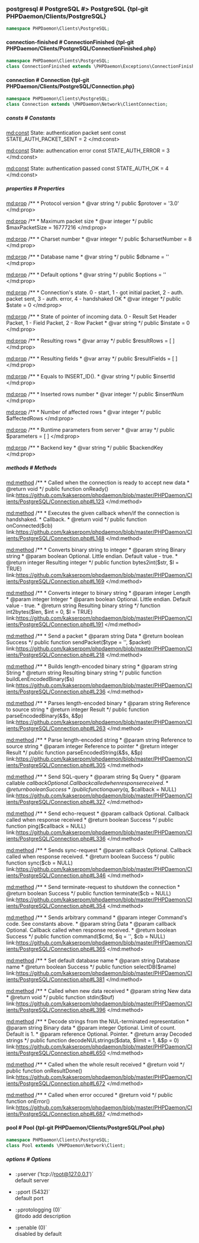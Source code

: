 ### postgresql # PostgreSQL #> PostgreSQL {tpl-git PHPDaemon/Clients/PostgreSQL}

```php
namespace PHPDaemon\Clients\PostgreSQL;
```

<!-- include-namespace path="\PHPDaemon\Clients\PostgreSQL" level="" access="" -->
#### connection-finished # ConnectionFinished {tpl-git PHPDaemon/Clients/PostgreSQL/ConnectionFinished.php}

```php
namespace PHPDaemon\Clients\PostgreSQL;
class ConnectionFinished extends \PHPDaemon\Exceptions\ConnectionFinished;
```

#### connection # Connection {tpl-git PHPDaemon/Clients/PostgreSQL/Connection.php}

```php
namespace PHPDaemon\Clients\PostgreSQL;
class Connection extends \PHPDaemon\Network\ClientConnection;
```

##### consts # Constants

<md:const>
State: authentication packet sent
const STATE_AUTH_PACKET_SENT = 2
</md:const>

<md:const>
State: authencation error
const STATE_AUTH_ERROR = 3
</md:const>

<md:const>
State: authentication passed
const STATE_AUTH_OK = 4
</md:const>

<div class="clearboth"></div>

##### properties # Properties

<md:prop>
/**
	 * Protocol version
	 * @var string
	 */
public $protover = '3.0'
</md:prop>

<md:prop>
/**
	 * Maximum packet size
	 * @var integer
	 */
public $maxPacketSize = 16777216
</md:prop>

<md:prop>
/**
	 * Charset number
	 * @var integer
	 */
public $charsetNumber = 8
</md:prop>

<md:prop>
/**
	 * Database name
	 * @var string
	 */
public $dbname = ''
</md:prop>

<md:prop>
/**
	 * Default options
	 * @var string
	 */
public $options = ''
</md:prop>

<md:prop>
/**
	 * Connection's state. 0 - start,  1 - got initial packet,  2 - auth. packet sent,  3 - auth. error,  4 - handshaked OK
	 * @var integer
	 */
public $state = 0
</md:prop>

<md:prop>
/**
	 * State of pointer of incoming data. 0 - Result Set Header Packet,  1 - Field Packet,  2 - Row Packet
	 * @var string
	 */
public $instate = 0
</md:prop>

<md:prop>
/**
	 * Resulting rows
	 * @var array
	 */
public $resultRows = [ ]
</md:prop>

<md:prop>
/**
	 * Resulting fields
	 * @var array
	 */
public $resultFields = [ ]
</md:prop>

<md:prop>
/**
	 * Equals to INSERT_ID().
	 * @var string
	 */
public $insertId
</md:prop>

<md:prop>
/**
	 * Inserted rows number
	 * @var integer
	 */
public $insertNum
</md:prop>

<md:prop>
/**
	 * Number of affected rows
	 * @var integer
	 */
public $affectedRows
</md:prop>

<md:prop>
/**
	 * Runtime parameters from server
	 * @var array
	 */
public $parameters = [ ]
</md:prop>

<md:prop>
/**
	 * Backend key
	 * @var string
	 */
public $backendKey
</md:prop>

<div class="clearboth"></div>

##### methods # Methods

<md:method>
/**
	 * Called when the connection is ready to accept new data
	 * @return void
	 */
public function onReady()
link:https://github.com/kakserpom/phpdaemon/blob/master/PHPDaemon/Clients/PostgreSQL/Connection.php#L123
</md:method>

<md:method>
/**
	 * Executes the given callback when/if the connection is handshaked.
	 * Callback.
	 * @return void
	 */
public function onConnected($cb)
link:https://github.com/kakserpom/phpdaemon/blob/master/PHPDaemon/Clients/PostgreSQL/Connection.php#L148
</md:method>

<md:method>
/**
	 * Converts binary string to integer
	 * @param string  Binary string
	 * @param boolean Optional. Little endian. Default value - true.
	 * @return integer Resulting integer
	 */
public function bytes2int($str, $l = TRUE)
link:https://github.com/kakserpom/phpdaemon/blob/master/PHPDaemon/Clients/PostgreSQL/Connection.php#L169
</md:method>

<md:method>
/**
	 * Converts integer to binary string
	 * @param integer Length
	 * @param integer Integer
	 * @param boolean Optional. Little endian. Default value - true.
	 * @return string Resulting binary string
	 */
function int2bytes($len, $int = 0, $l = TRUE)
link:https://github.com/kakserpom/phpdaemon/blob/master/PHPDaemon/Clients/PostgreSQL/Connection.php#L191
</md:method>

<md:method>
/**
	 * Send a packet
	 * @param string Data
	 * @return boolean Success
	 */
public function sendPacket($type = '', $packet)
link:https://github.com/kakserpom/phpdaemon/blob/master/PHPDaemon/Clients/PostgreSQL/Connection.php#L218
</md:method>

<md:method>
/**
	 * Builds length-encoded binary string
	 * @param string String
	 * @return string Resulting binary string
	 */
public function buildLenEncodedBinary($s)
link:https://github.com/kakserpom/phpdaemon/blob/master/PHPDaemon/Clients/PostgreSQL/Connection.php#L236
</md:method>

<md:method>
/**
	 * Parses length-encoded binary
	 * @param string Reference to source string
	 * @return integer Result
	 */
public function parseEncodedBinary(&$s, &$p)
link:https://github.com/kakserpom/phpdaemon/blob/master/PHPDaemon/Clients/PostgreSQL/Connection.php#L263
</md:method>

<md:method>
/**
	 * Parse length-encoded string
	 * @param string  Reference to source string
	 * @param integer Reference to pointer
	 * @return integer Result
	 */
public function parseEncodedString(&$s, &$p)
link:https://github.com/kakserpom/phpdaemon/blob/master/PHPDaemon/Clients/PostgreSQL/Connection.php#L305
</md:method>

<md:method>
/**
	 * Send SQL-query
	 * @param string $q  Query
	 * @param callable $callback Optional. Callback called when response received.
	 * @return boolean Success
	 */
public function query($q, $callback = NULL)
link:https://github.com/kakserpom/phpdaemon/blob/master/PHPDaemon/Clients/PostgreSQL/Connection.php#L327
</md:method>

<md:method>
/**
	 * Send echo-request
	 * @param callback Optional. Callback called when response received
	 * @return boolean Success
	 */
public function ping($callback = NULL)
link:https://github.com/kakserpom/phpdaemon/blob/master/PHPDaemon/Clients/PostgreSQL/Connection.php#L336
</md:method>

<md:method>
/**
	 * Sends sync-request
	 * @param callback Optional. Callback called when response received.
	 * @return boolean Success
	 */
public function sync($cb = NULL)
link:https://github.com/kakserpom/phpdaemon/blob/master/PHPDaemon/Clients/PostgreSQL/Connection.php#L346
</md:method>

<md:method>
/**
	 * Send terminate-request to shutdown the connection
	 * @return boolean Success
	 */
public function terminate($cb = NULL)
link:https://github.com/kakserpom/phpdaemon/blob/master/PHPDaemon/Clients/PostgreSQL/Connection.php#L354
</md:method>

<md:method>
/**
	 * Sends arbitrary command
	 * @param integer  Command's code. See constants above.
	 * @param string   Data
	 * @param callback Optional. Callback called when response received.
	 * @return boolean Success
	 */
public function command($cmd, $q = '', $cb = NULL)
link:https://github.com/kakserpom/phpdaemon/blob/master/PHPDaemon/Clients/PostgreSQL/Connection.php#L365
</md:method>

<md:method>
/**
	 * Set default database name
	 * @param string Database name
	 * @return boolean Success
	 */
public function selectDB($name)
link:https://github.com/kakserpom/phpdaemon/blob/master/PHPDaemon/Clients/PostgreSQL/Connection.php#L381
</md:method>

<md:method>
/**
	 * Called when new data received
	 * @param string New data
	 * @return void
	 */
public function stdin($buf)
link:https://github.com/kakserpom/phpdaemon/blob/master/PHPDaemon/Clients/PostgreSQL/Connection.php#L396
</md:method>

<md:method>
/**
	 * Decode strings from the NUL-terminated representation
	 * @param string    Binary data
	 * @param integer   Optional. Limit of count. Default is 1.
	 * @param reference Optional. Pointer.
	 * @return array Decoded strings
	 */
public function decodeNULstrings($data, $limit = 1, &$p = 0)
link:https://github.com/kakserpom/phpdaemon/blob/master/PHPDaemon/Clients/PostgreSQL/Connection.php#L650
</md:method>

<md:method>
/**
	 * Called when the whole result received
	 * @return void
	 */
public function onResultDone()
link:https://github.com/kakserpom/phpdaemon/blob/master/PHPDaemon/Clients/PostgreSQL/Connection.php#L672
</md:method>

<md:method>
/**
	 * Called when error occured
	 * @return void
	 */
public function onError()
link:https://github.com/kakserpom/phpdaemon/blob/master/PHPDaemon/Clients/PostgreSQL/Connection.php#L687
</md:method>

<div class="clearboth"></div>

#### pool # Pool {tpl-git PHPDaemon/Clients/PostgreSQL/Pool.php}

```php
namespace PHPDaemon\Clients\PostgreSQL;
class Pool extends \PHPDaemon\Network\Client;
```

##### options # Options

 - `:p`server ('tcp://root@127.0.0.1')`  
 default server

 - `:p`port (5432)`  
 default port

 - `:p`protologging (0)`  
 @todo add description

 - `:p`enable (0)`  
 disabled by default


<!--/ include-namespace -->